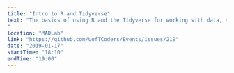 ```yaml
---
title: "Intro to R and Tidyverse"
text: "The basics of using R and the Tidyverse for working with data, specifically: - Intro to R/navigating RStudio - Intro to Tidyverse - pipe operators - Basic data wrangling with dplyr and tidyr packages
"
location: "MADLab"
link: "https://github.com/UofTCoders/Events/issues/219"
date: "2019-01-17"
startTime: "18:10"
endTime: "19:00"
---
```

